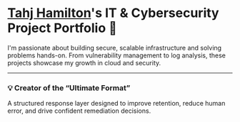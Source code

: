 # [Tahj Hamilton](https://www.linkedin.com/in/tahjh)'s IT & Cybersecurity Project Portfolio 🔐

I'm passionate about building secure, scalable infrastructure and solving problems hands-on. From vulnerability management to log analysis, these projects showcase my growth in cloud and security.



---
### 💡 Creator of the “Ultimate Format”  
A structured response layer designed to improve retention, reduce human error, and drive confident remediation decisions.
